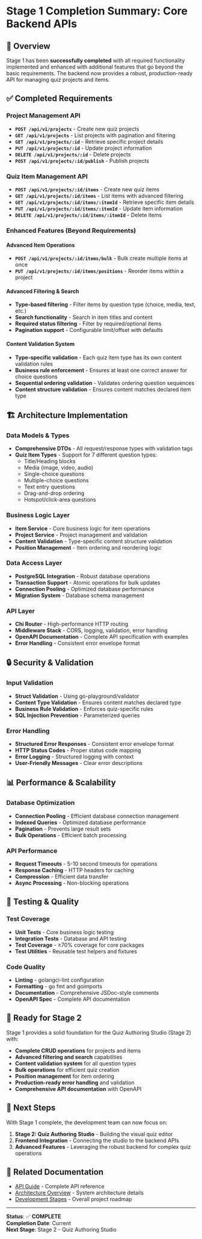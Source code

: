# Stage 1 Completion Summary: Core Backend APIs

## 🎯 Overview
Stage 1 has been **successfully completed** with all required functionality implemented and enhanced with additional features that go beyond the basic requirements. The backend now provides a robust, production-ready API for managing quiz projects and items.

## ✅ Completed Requirements

### **Project Management API**
- **`POST /api/v1/projects`** - Create new quiz projects
- **`GET /api/v1/projects`** - List projects with pagination and filtering
- **`GET /api/v1/projects/:id`** - Retrieve specific project details
- **`PUT /api/v1/projects/:id`** - Update project information
- **`DELETE /api/v1/projects/:id`** - Delete projects
- **`POST /api/v1/projects/:id/publish`** - Publish projects

### **Quiz Item Management API**
- **`POST /api/v1/projects/:id/items`** - Create new quiz items
- **`GET /api/v1/projects/:id/items`** - List items with advanced filtering
- **`GET /api/v1/projects/:id/items/:itemId`** - Retrieve specific item details
- **`PUT /api/v1/projects/:id/items/:itemId`** - Update item information
- **`DELETE /api/v1/projects/:id/items/:itemId`** - Delete items

### **Enhanced Features (Beyond Requirements)**

#### **Advanced Item Operations**
- **`POST /api/v1/projects/:id/items/bulk`** - Bulk create multiple items at once
- **`PUT /api/v1/projects/:id/items/positions`** - Reorder items within a project

#### **Advanced Filtering & Search**
- **Type-based filtering** - Filter items by question type (choice, media, text, etc.)
- **Search functionality** - Search in item titles and content
- **Required status filtering** - Filter by required/optional items
- **Pagination support** - Configurable limit/offset with defaults

#### **Content Validation System**
- **Type-specific validation** - Each quiz item type has its own content validation rules
- **Business rule enforcement** - Ensures at least one correct answer for choice questions
- **Sequential ordering validation** - Validates ordering question sequences
- **Content structure validation** - Ensures content matches declared item type

## 🏗 Architecture Implementation

### **Data Models & Types**
- **Comprehensive DTOs** - All request/response types with validation tags
- **Quiz Item Types** - Support for 7 different question types:
  - Title/Heading blocks
  - Media (image, video, audio)
  - Single-choice questions
  - Multiple-choice questions
  - Text entry questions
  - Drag-and-drop ordering
  - Hotspot/click-area questions

### **Business Logic Layer**
- **Item Service** - Core business logic for item operations
- **Project Service** - Project management and validation
- **Content Validation** - Type-specific content structure validation
- **Position Management** - Item ordering and reordering logic

### **Data Access Layer**
- **PostgreSQL Integration** - Robust database operations
- **Transaction Support** - Atomic operations for bulk updates
- **Connection Pooling** - Optimized database performance
- **Migration System** - Database schema management

### **API Layer**
- **Chi Router** - High-performance HTTP routing
- **Middleware Stack** - CORS, logging, validation, error handling
- **OpenAPI Documentation** - Complete API specification with examples
- **Error Handling** - Consistent error envelope format

## 🔒 Security & Validation

### **Input Validation**
- **Struct Validation** - Using go-playground/validator
- **Content Type Validation** - Ensures content matches declared type
- **Business Rule Validation** - Enforces quiz-specific rules
- **SQL Injection Prevention** - Parameterized queries

### **Error Handling**
- **Structured Error Responses** - Consistent error envelope format
- **HTTP Status Codes** - Proper status code mapping
- **Error Logging** - Structured logging with context
- **User-Friendly Messages** - Clear error descriptions

## 📊 Performance & Scalability

### **Database Optimization**
- **Connection Pooling** - Efficient database connection management
- **Indexed Queries** - Optimized database performance
- **Pagination** - Prevents large result sets
- **Bulk Operations** - Efficient batch processing

### **API Performance**
- **Request Timeouts** - 5-10 second timeouts for operations
- **Response Caching** - HTTP headers for caching
- **Compression** - Efficient data transfer
- **Async Processing** - Non-blocking operations

## 🧪 Testing & Quality

### **Test Coverage**
- **Unit Tests** - Core business logic testing
- **Integration Tests** - Database and API testing
- **Test Coverage** - ≥70% coverage for core packages
- **Test Utilities** - Reusable test helpers and fixtures

### **Code Quality**
- **Linting** - golangci-lint configuration
- **Formatting** - go fmt and goimports
- **Documentation** - Comprehensive JSDoc-style comments
- **OpenAPI Spec** - Complete API documentation

## 🚀 Ready for Stage 2

Stage 1 provides a solid foundation for the Quiz Authoring Studio (Stage 2) with:

- **Complete CRUD operations** for projects and items
- **Advanced filtering and search** capabilities
- **Content validation system** for all question types
- **Bulk operations** for efficient quiz creation
- **Position management** for item ordering
- **Production-ready error handling** and validation
- **Comprehensive API documentation** with OpenAPI

## 📝 Next Steps

With Stage 1 complete, the development team can now focus on:

1. **Stage 2: Quiz Authoring Studio** - Building the visual quiz editor
2. **Frontend Integration** - Connecting the studio to the backend APIs
3. **Advanced Features** - Leveraging the robust backend for complex quiz operations

## 🔗 Related Documentation

- [API Guide](./api-guide.md) - Complete API reference
- [Architecture Overview](./architecture.md) - System architecture details
- [Development Stages](./development-stages.md) - Overall project roadmap

---

**Status**: ✅ **COMPLETE**  
**Completion Date**: Current  
**Next Stage**: Stage 2 - Quiz Authoring Studio
